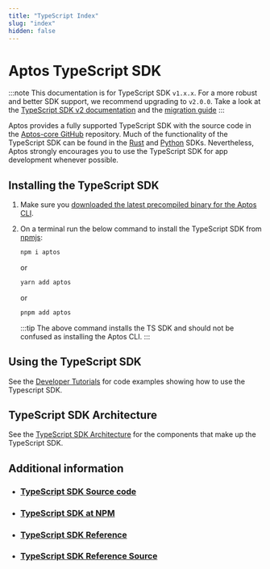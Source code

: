 ```yaml
---
title: "TypeScript Index"
slug: "index"
hidden: false
---
```


# Aptos TypeScript SDK

:::note
This documentation is for TypeScript SDK `v1.x.x`. For a more robust and better SDK support, we recommend upgrading to `v2.0.0`. Take a look at the [TypeScript SDK v2 documentation](../ts-sdk-v2/index.md) and the [migration guide](../ts-sdk-v2/migration-guide.md)
:::

Aptos provides a fully supported TypeScript SDK with the source code in the [Aptos-core GitHub](https://github.com/aptos-labs/aptos-core/tree/main/ecosystem/typescript/sdk) repository. Much of the functionality of the TypeScript SDK can be found in the [Rust](../rust-sdk.md) and [Python](../python-sdk.md) SDKs. Nevertheless, Aptos strongly encourages you to use the TypeScript SDK for app development whenever possible.

## Installing the TypeScript SDK

1. Make sure you [downloaded the latest precompiled binary for the Aptos CLI](../../tools/aptos-cli/install-cli/index.md#download-precompiled-binary).
2. On a terminal run the below command to install the TypeScript SDK from [npmjs](https://www.npmjs.com/package/aptos):

   ```bash
   npm i aptos
   ```

   or

   ```bash
   yarn add aptos
   ```

   or

   ```bash
   pnpm add aptos
   ```

   :::tip
   The above command installs the TS SDK and should not be confused as installing the Aptos CLI.
   :::

## Using the TypeScript SDK

See the [Developer Tutorials](../../tutorials/index.md) for code examples showing how to use the Typescript SDK.

## TypeScript SDK Architecture

See the [TypeScript SDK Architecture](./typescript-sdk-overview.md) for the components that make up the TypeScript SDK.

## Additional information

- ### [TypeScript SDK Source code](https://github.com/aptos-labs/aptos-core/tree/main/ecosystem/typescript/sdk)
- ### [TypeScript SDK at NPM](https://www.npmjs.com/package/aptos)
- ### [TypeScript SDK Reference](https://aptos-labs.github.io/ts-sdk-doc/)
- ### [TypeScript SDK Reference Source](https://github.com/aptos-labs/ts-sdk-doc)
